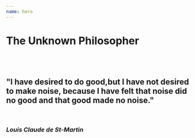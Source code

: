 ```yaml
---
name: hero
---
```


# The Unknown Philosopher

<br>
<br>

## "I have desired to do good,but I have not desired to make noise, because I have felt that noise did no good and that good made no noise."  

<br>

### _Louis Claude de St-Martin_

<!--
[more](./about) -->

